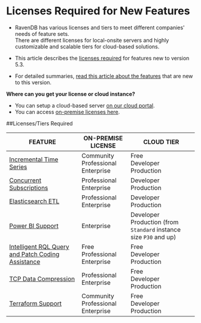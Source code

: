 # Licenses Required for New Features

* RavenDB has various licenses and tiers to meet different companies' needs of feature sets.  
  There are different licenses for local-onsite servers and highly customizable and scalable tiers for cloud-based solutions.  
  
* This article describes the [licenses required](licenses-required#licensestiers-required) for features new to version 5.3.  
  
* For detailed summaries, [read this article about the features](https://ravendb.net/why-ravendb/whats-new) that are new to this version.  
  
**Where can you get your license or cloud instance?**  

* You can setup a cloud-based server [on our cloud portal](https://cloud.ravendb.net/).  
* You can access [on-premise licenses here](https://ravendb.net/buy).  


  
##Licenses/Tiers Required

| **FEATURE** | ON-PREMISE LICENSE | CLOUD TIER |
| --- | --- | --- |
| [Incremental Time Series](../document-extensions/timeseries/incremental-time-series/overview) | Community <br> Professional <br> Enterprise | Free <br> Developer <br> Production |
| [Concurrent Subscriptions](../client-api/data-subscriptions/concurrent-subscriptions) | Professional <br> Enterprise | Developer <br> Production |
| [Elasticsearch ETL](../server/ongoing-tasks/etl/elasticsearch) | Professional <br> Enterprise | Developer <br> Production |
| [Power BI Support](../integrations/postgresql-protocol/overview) | Enterprise | Developer <br> Production (from `Standard` instance size `P30` and up) |
| [Intelligent RQL Query and Patch Coding Assistance](../studio/database/code-assistance) | Free <br> Professional <br> Enterprise | Free <br> Developer <br> Production |
| [TCP Data Compression](../server/tcp-compression) | Professional <br> Enterprise | Free <br> Developer <br> Production |
| [Terraform Support](licenses-required#terraform-support) | Community <br> Professional <br> Enterprise | Free <br> Developer <br> Production |



